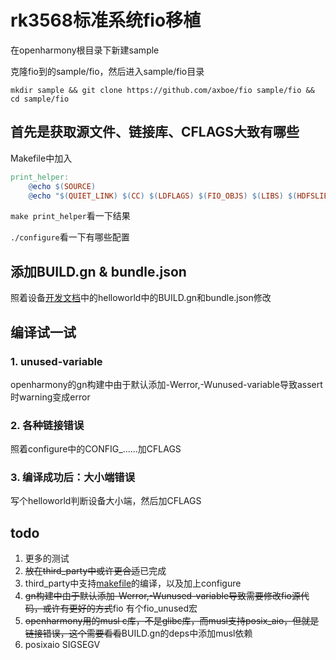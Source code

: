# rk3568标准系统fio移植

在openharmony根目录下新建sample

克隆fio到的sample/fio，然后进入sample/fio目录

```mkdir sample && git clone https://github.com/axboe/fio sample/fio && cd sample/fio```

## 首先是获取源文件、链接库、CFLAGS大致有哪些

Makefile中加入

``````makefile
print_helper:
	@echo $(SOURCE)
	@echo "$(QUIET_LINK) $(CC) $(LDFLAGS) $(FIO_OBJS) $(LIBS) $(HDFSLIB)"
``````

```make print_helper```看一下结果

```./configure```看一下有哪些配置

## 添加BUILD.gn & bundle.json

照着设备[开发文档](https://docs.openharmony.cn/pages/v3.2/zh-cn/device-dev/quick-start/quickstart-pkg-3568-helloworld.md/)中的helloworld中的BUILD.gn和bundle.json修改

## 编译试一试

### 1. unused-variable

openharmony的gn构建中由于默认添加-Werror,-Wunused-variable导致assert时warning变成error

### 2. 各种链接错误

照着configure中的CONFIG_......加CFLAGS

### 3. 编译成功后：大小端错误

写个helloworld判断设备大小端，然后加CFLAGS

## todo

1. 更多的测试
2. ~~放在third_party中或许更合适~~已完成
3. third_party中支持[makefile](https://docs.openharmony.cn/pages/v3.2/zh-cn/device-dev/porting/porting-thirdparty-makefile.md/)的编译，以及加上configure
4. ~~gn构建中由于默认添加-Werror,-Wunused-variable导致需要修改fio源代码，或许有更好的方式~~fio 有个fio_unused宏
5. ~~openharmony用的musl c库，不是glibc库，而musl支持posix_aio，但就是链接错误，这个需要看看~~BUILD.gn的deps中添加musl依赖
6. posixaio SIGSEGV